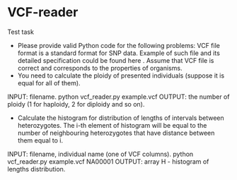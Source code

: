 # VCF-reader
Test task

- Please provide valid Python code for the following problems:
VCF file format is a standard format for SNP data. Example of such file and its
detailed specification could be found here . Assume that VCF file is correct and
corresponds to the properties of organisms.
- You need to calculate the ploidy of presented individuals (suppose it is equal
for all of them).

INPUT: filename.
	python vcf_reader.py example.vcf
OUTPUT: the number of ploidy (1 for haploidy, 2 for diploidy and so on).


- Calculate the histogram for distribution of lengths of intervals between
heterozygotes. The i-th element of histogram will be equal to the number of
neighbouring heterozygotes that have distance between them equal to i.

INPUT: filename, individual name (one of VCF columns).
	python vcf_reader.py example.vcf NA00001
OUTPUT: array H - histogram of lengths distribution.
